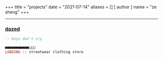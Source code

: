+++
title = "projects"
date = "2021-07-14"
aliases = []
[ author ]
  name = "ze sheng"
+++

---

### [dazed](https://github.com/zes1092/dazed)
```hs
-- boys don't cry 

■■■■■■■■■■■□□□ 
LOADING :: streetwear clothing store
```

